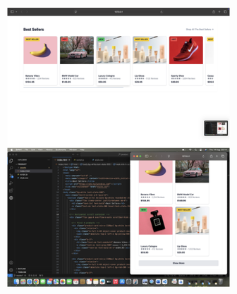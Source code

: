 ![image alt](https://github.com/mrblueofficial/PRODUCT-CARD/blob/master/Screenshot%202025-08-14%20at%2000.15.03.png?raw=true)
![image alt](https://github.com/mrblueofficial/PRODUCT-CARD/blob/master/Screenshot%202025-08-14%20at%2000.14.58.png?raw=true)
